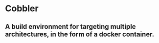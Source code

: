 # Cobbler
## A build environment for targeting multiple architectures, in the form of a docker container.
